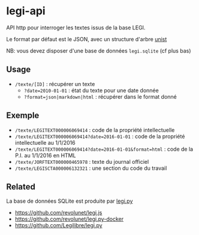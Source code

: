 # legi-api

API http pour interroger les textes issus de la base LEGI.

Le format par défaut est le JSON, avec un structure d'arbre [unist](https://github.com/syntax-tree/unist)

NB: vous devez disposer d'une base de données `legi.sqlite` (cf plus bas)

## Usage

 - `/texte/[ID]` : récupérer un texte
    - `?date=2010-01-01` : état du texte pour une date donnée
    - `?format=json|markdown|html` : récupérer dans le format donné

## Exemple

 - `/texte/LEGITEXT000006069414` : code de la propriété intellectuelle
 - `/texte/LEGITEXT000006069414?date=2016-01-01` : code de la propriété intellectuelle au 1/1/2016
 - `/texte/LEGITEXT000006069414?date=2016-01-01&format=html` : code de la P.I. au 1/1/2016 en HTML
 - `/texte/JORFTEXT000000465978` : texte du journal officiel
 - `/texte/LEGISCTA000006132321` : une section du code du travail


## Related

La base de données SQLite est produite par [legi.py](https://github.com/Legilibre/legi.py)

 - https://github.com/revolunet/legi.js
 - https://github.com/revolunet/legi.py-docker
 - https://github.com/Legilibre/legi.py